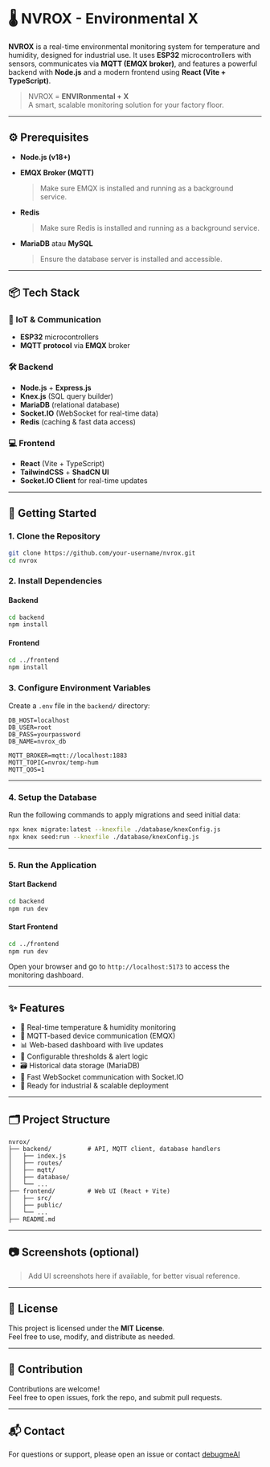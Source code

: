 # 🌡️ NVROX - Environmental X

**NVROX** is a real-time environmental monitoring system for temperature and humidity, designed for industrial use. It uses **ESP32** microcontrollers with sensors, communicates via **MQTT (EMQX broker)**, and features a powerful backend with **Node.js** and a modern frontend using **React (Vite + TypeScript)**.

> NVROX = **ENVIRonmental + X**  
> A smart, scalable monitoring solution for your factory floor.

---

## ⚙️ Prerequisites

- **Node.js (v18+)**

- **EMQX Broker (MQTT)**  
  > Make sure EMQX is installed and running as a background service.

- **Redis**  
  > Make sure Redis is installed and running as a background service.

- **MariaDB** atau **MySQL**  
  > Ensure the database server is installed and accessible.

---

## 📦 Tech Stack

### 🔌 IoT & Communication

-   **ESP32** microcontrollers
-   **MQTT protocol** via **EMQX** broker

### 🛠️ Backend

-   **Node.js** + **Express.js**
-   **Knex.js** (SQL query builder)
-   **MariaDB** (relational database)
-   **Socket.IO** (WebSocket for real-time data)
-   **Redis** (caching & fast data access)

### 💻 Frontend

-   **React** (Vite + TypeScript)
-   **TailwindCSS** + **ShadCN UI**
-   **Socket.IO Client** for real-time updates

---

## 🚀 Getting Started

### 1. Clone the Repository

```bash
git clone https://github.com/your-username/nvrox.git
cd nvrox
```

### 2. Install Dependencies

#### Backend

```bash
cd backend
npm install
```

#### Frontend

```bash
cd ../frontend
npm install
```

### 3. Configure Environment Variables

Create a `.env` file in the `backend/` directory:

```env
DB_HOST=localhost
DB_USER=root
DB_PASS=yourpassword
DB_NAME=nvrox_db

MQTT_BROKER=mqtt://localhost:1883
MQTT_TOPIC=nvrox/temp-hum
MQTT_QOS=1
```

---

### 4. Setup the Database

Run the following commands to apply migrations and seed initial data:

```bash
npx knex migrate:latest --knexfile ./database/knexConfig.js
npx knex seed:run --knexfile ./database/knexConfig.js
```

---

### 5. Run the Application

#### Start Backend

```bash
cd backend
npm run dev
```

#### Start Frontend

```bash
cd ../frontend
npm run dev
```

Open your browser and go to `http://localhost:5173` to access the monitoring dashboard.

---

## ✨ Features

-   📶 Real-time temperature & humidity monitoring
-   🔧 MQTT-based device communication (EMQX)
-   📊 Web-based dashboard with live updates
-   🧠 Configurable thresholds & alert logic
-   🗃️ Historical data storage (MariaDB)
-   🔌 Fast WebSocket communication with Socket.IO
-   📱 Ready for industrial & scalable deployment

---

## 🗂 Project Structure

```
nvrox/
├── backend/          # API, MQTT client, database handlers
│   ├── index.js
│   ├── routes/
│   ├── mqtt/
│   ├── database/
│   └── ...
├── frontend/         # Web UI (React + Vite)
│   ├── src/
│   ├── public/
│   └── ...
├── README.md
```

---

## 📷 Screenshots (optional)

> Add UI screenshots here if available, for better visual reference.

---

## 📃 License

This project is licensed under the **MIT License**.  
Feel free to use, modify, and distribute as needed.

---

## 🤝 Contribution

Contributions are welcome!  
Feel free to open issues, fork the repo, and submit pull requests.

---

## 📬 Contact

For questions or support, please open an issue or contact [debugmeAI](https://github.com/debugmeAI)
